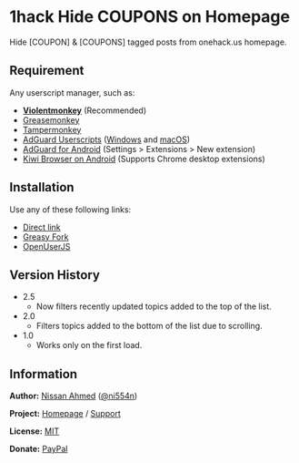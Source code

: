# 1hack Hide COUPONS on Homepage

Hide \[COUPON\] & \[COUPONS\] tagged posts from onehack.us homepage.

## Requirement

Any userscript manager, such as:

- [**Violentmonkey**](https://violentmonkey.github.io/get-it/) (Recommended)
- [Greasemonkey](https://addons.mozilla.org/en-US/firefox/addon/greasemonkey/)
- [Tampermonkey](https://www.tampermonkey.net/)
- [AdGuard Userscripts](https://kb.adguard.com/en/general/userscripts) ([Windows](https://kb.adguard.com/en/windows/features/extensions) and [macOS](https://kb.adguard.com/en/macos/features/extensions))
- [AdGuard for Android](https://adguard.com/en/adguard-android/overview.html) (Settings > Extensions > New extension)
- [Kiwi Browser on Android](https://play.google.com/store/apps/details?id=com.kiwibrowser.browser) (Supports Chrome desktop extensions)

## Installation

Use any of these following links:

- [Direct link](https://github.com/ni554n/userscripts/raw/master/1hack-hide-coupons-on-homepage/1hack-hide-coupons-on-homepage.user.js)
- [Greasy Fork](https://greasyfork.org/en/scripts/398973-1hack-hide-coupons-on-homepage)
- [OpenUserJS](https://openuserjs.org/scripts/ni554n/1hack_Hide_COUPONS_on_Homepage)

## Version History

- 2.5
  - Now filters recently updated topics added to the top of the list. 
- 2.0
  - Filters topics added to the bottom of the list due to scrolling.
- 1.0
  - Works only on the first load.

## Information

**Author:** [Nissan Ahmed](https://ni554n.github.io) ([@ni554n](https://twitter.com/ni554n))

**Project:** [Homepage](https://github.com/ni554n/userscripts/) / [Support](https://github.com/ni554n/userscripts/issues)

**License:** [MIT](https://github.com/ni554n/userscripts/blob/master/LICENSE)

**Donate:** [PayPal](https://paypal.me/ni554n)
